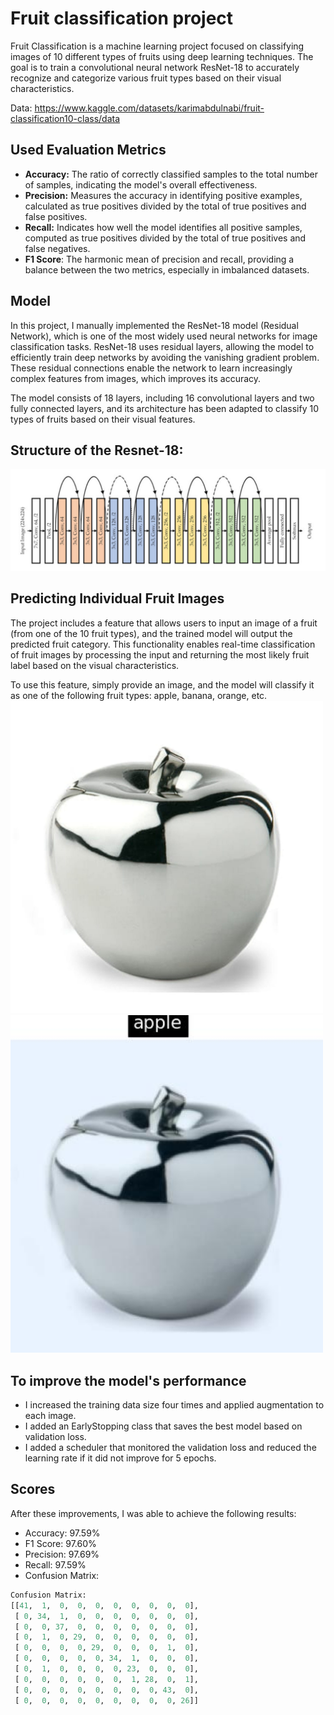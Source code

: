 # Fruit classification project
Fruit Classification is a machine learning project focused on classifying images of 10 different types of fruits using deep learning techniques. The goal is to train a convolutional neural network ResNet-18 to accurately recognize and categorize various fruit types based on their visual characteristics.

Data: https://www.kaggle.com/datasets/karimabdulnabi/fruit-classification10-class/data

## Used Evaluation Metrics
- **Accuracy:** The ratio of correctly classified samples to the total number of samples, indicating the model's overall effectiveness.
- **Precision:** Measures the accuracy in identifying positive examples, calculated as true positives divided by the total of true positives and false positives.
- **Recall:** Indicates how well the model identifies all positive samples, computed as true positives divided by the total of true positives and false negatives.
- **F1 Score**: The harmonic mean of precision and recall, providing a balance between the two metrics, especially in imbalanced datasets.
  
## Model
In this project, I manually implemented the ResNet-18 model (Residual Network), which is one of the most widely used neural networks for image classification tasks. ResNet-18 uses residual layers, allowing the model to efficiently train deep networks by avoiding the vanishing gradient problem. These residual connections enable the network to learn increasingly complex features from images, which improves its accuracy.

The model consists of 18 layers, including 16 convolutional layers and two fully connected layers, and its architecture has been adapted to classify 10 types of fruits based on their visual features.

## Structure of the Resnet-18:
![ResNet-18](https://github.com/kizokubanczyk/Fruit-classification/blob/main/screenshots/Structure_of_the_Resnet-18.png)

## Predicting Individual Fruit Images
The project includes a feature that allows users to input an image of a fruit (from one of the 10 fruit types), and the trained model will output the predicted fruit category. This functionality enables real-time classification of fruit images by processing the input and returning the most likely fruit label based on the visual characteristics.

To use this feature, simply provide an image, and the model will classify it as one of the following fruit types: apple, banana, orange, etc.
<img src="https://github.com/kizokubanczyk/Fruit-classification/blob/main/data/external/external.png" alt="external" width="500"/>
<img src="https://github.com/kizokubanczyk/Fruit-classification/blob/main/scores/external_images/image_1.jpeg" alt="external" width="500"/>

 ## To improve the model's performance
- I increased the training data size four times and applied augmentation to each image.
- I added an EarlyStopping class that saves the best model based on validation loss.
- I added a scheduler that monitored the validation loss and reduced the learning rate if it did not improve for 5 epochs.

## Scores
After these improvements, I was able to achieve the following results:
- Accuracy: 97.59%
- F1 Score: 97.60%
- Precision: 97.69%
- Recall: 97.59%
- Confusion Matrix:
```python
Confusion Matrix:
[[41,  1,  0,  0,  0,  0,  0,  0,  0,  0],
 [ 0, 34,  1,  0,  0,  0,  0,  0,  0,  0],
 [ 0,  0, 37,  0,  0,  0,  0,  0,  0,  0],
 [ 0,  1,  0, 29,  0,  0,  0,  0,  0,  0],
 [ 0,  0,  0,  0, 29,  0,  0,  0,  1,  0],
 [ 0,  0,  0,  0,  0, 34,  1,  0,  0,  0],
 [ 0,  1,  0,  0,  0,  0, 23,  0,  0,  0],
 [ 0,  0,  0,  0,  0,  0,  1, 28,  0,  1],
 [ 0,  0,  0,  0,  0,  0,  0,  0, 43,  0],
 [ 0,  0,  0,  0,  0,  0,  0,  0,  0, 26]]
